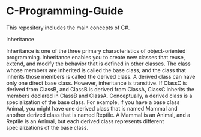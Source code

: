 # C-Programming-Guide
This repository includes the main concepts of C#.


Inheritance 

Inheritance is one of the three primary characteristics of object-oriented programming. Inheritance enables you to create new classes that reuse, extend, and modify the behavior that is defined in other classes. The class whose members are inherited is called the base class, and the class that inherits those members is called the derived class. A derived class can have only one direct base class. However, inheritance is transitive. If ClassC is derived from ClassB, and ClassB is derived from ClassA, ClassC inherits the members declared in ClassB and ClassA.
Conceptually, a derived class is a specialization of the base class. For example, if you have a base class Animal, you might have one derived class that is named Mammal and another derived class that is named Reptile. A Mammal is an Animal, and a Reptile is an Animal, but each derived class represents different specializations of the base class.


